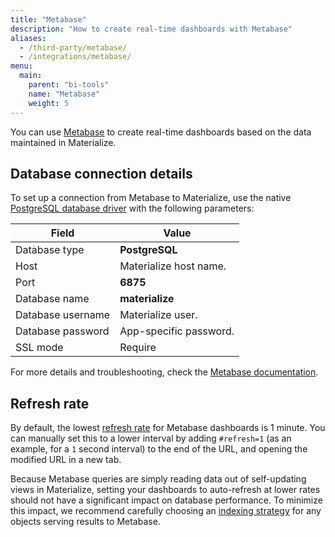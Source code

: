 ```yaml
---
title: "Metabase"
description: "How to create real-time dashboards with Metabase"
aliases:
  - /third-party/metabase/
  - /integrations/metabase/
menu:
  main:
    parent: "bi-tools"
    name: "Metabase"
    weight: 5
---
```


You can use [Metabase](https://www.metabase.com/) to create real-time dashboards
based on the data maintained in Materialize.

## Database connection details

To set up a connection from Metabase to Materialize, use the native
[PostgreSQL database driver](https://www.metabase.com/docs/latest/administration-guide/databases/postgresql.html)
with the following parameters:

Field             | Value
----------------- | ----------------
Database type     | **PostgreSQL**
Host              | Materialize host name.
Port              | **6875**
Database name     | **materialize**
Database username | Materialize user.
Database password | App-specific password.
SSL mode          | Require

For more details and troubleshooting, check the
[Metabase documentation](https://www.metabase.com/docs/latest/administration-guide/databases/postgresql.html).

## Refresh rate

By default, the lowest [refresh rate](https://www.metabase.com/docs/latest/users-guide/07-dashboards.html#auto-refresh)
for Metabase dashboards is 1 minute. You can manually set this to a lower
interval by adding `#refresh=1` (as an example, for a `1` second interval) to
the end of the URL, and opening the modified URL in a new tab.

Because Metabase queries are simply reading data out of self-updating views in
Materialize, setting your dashboards to auto-refresh at lower rates should not
have a significant impact on database performance. To minimize this impact, we
recommend carefully choosing an [indexing strategy](/sql/create-index/)
for any objects serving results to Metabase.

[//]: # "TODO(morsapaes) Once we revamp quickstarts, add Related pages section
pointing to a quickstart that uses Metabase"
